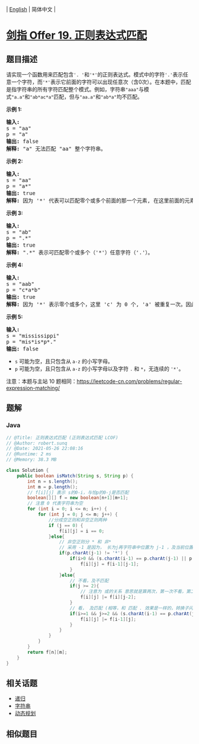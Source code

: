 
| [English](README_EN.md) | 简体中文 |

# [剑指 Offer 19. 正则表达式匹配](https://leetcode.cn//problems/zheng-ze-biao-da-shi-pi-pei-lcof/)

## 题目描述

<p>请实现一个函数用来匹配包含<code>&#39;. &#39;</code>和<code>&#39;*&#39;</code>的正则表达式。模式中的字符<code>&#39;.&#39;</code>表示任意一个字符，而<code>&#39;*&#39;</code>表示它前面的字符可以出现任意次（含0次）。在本题中，匹配是指字符串的所有字符匹配整个模式。例如，字符串<code>&quot;aaa&quot;</code>与模式<code>&quot;a.a&quot;</code>和<code>&quot;ab*ac*a&quot;</code>匹配，但与<code>&quot;aa.a&quot;</code>和<code>&quot;ab*a&quot;</code>均不匹配。</p>

<p><strong>示例 1:</strong></p>

<pre><strong>输入:</strong>
s = &quot;aa&quot;
p = &quot;a&quot;
<strong>输出:</strong> false
<strong>解释:</strong> &quot;a&quot; 无法匹配 &quot;aa&quot; 整个字符串。
</pre>

<p><strong>示例 2:</strong></p>

<pre><strong>输入:</strong>
s = &quot;aa&quot;
p = &quot;a*&quot;
<strong>输出:</strong> true
<strong>解释:</strong>&nbsp;因为 &#39;*&#39; 代表可以匹配零个或多个前面的那一个元素, 在这里前面的元素就是 &#39;a&#39;。因此，字符串 &quot;aa&quot; 可被视为 &#39;a&#39; 重复了一次。
</pre>

<p><strong>示例&nbsp;3:</strong></p>

<pre><strong>输入:</strong>
s = &quot;ab&quot;
p = &quot;.*&quot;
<strong>输出:</strong> true
<strong>解释:</strong>&nbsp;&quot;.*&quot; 表示可匹配零个或多个（&#39;*&#39;）任意字符（&#39;.&#39;）。
</pre>

<p><strong>示例 4:</strong></p>

<pre><strong>输入:</strong>
s = &quot;aab&quot;
p = &quot;c*a*b&quot;
<strong>输出:</strong> true
<strong>解释:</strong>&nbsp;因为 &#39;*&#39; 表示零个或多个，这里 &#39;c&#39; 为 0 个, &#39;a&#39; 被重复一次。因此可以匹配字符串 &quot;aab&quot;。
</pre>

<p><strong>示例 5:</strong></p>

<pre><strong>输入:</strong>
s = &quot;mississippi&quot;
p = &quot;mis*is*p*.&quot;
<strong>输出:</strong> false</pre>

<ul>
	<li><code>s</code>&nbsp;可能为空，且只包含从&nbsp;<code>a-z</code>&nbsp;的小写字母。</li>
	<li><code>p</code>&nbsp;可能为空，且只包含从&nbsp;<code>a-z</code>&nbsp;的小写字母以及字符&nbsp;<code>.</code>&nbsp;和&nbsp;<code>*</code>，无连续的 <code>&#39;*&#39;</code>。</li>
</ul>

<p>注意：本题与主站 10&nbsp;题相同：<a href="https://leetcode-cn.com/problems/regular-expression-matching/">https://leetcode-cn.com/problems/regular-expression-matching/</a></p>


## 题解


### Java

```Java
// @Title: 正则表达式匹配 (正则表达式匹配 LCOF)
// @Author: robert.sunq
// @Date: 2021-05-26 22:08:16
// @Runtime: 2 ms
// @Memory: 38.3 MB

class Solution {
    public boolean isMatch(String s, String p) {
        int n = s.length();
        int m = p.length();
        // f[i][j] 表示 s的0-i，与怕p的0-j是否匹配
        boolean[][] f = new boolean[n+1][m+1];
        // 注意 0 代表字符串为空
        for (int i = 0; i <= n; i++) {
            for (int j = 0; j <= m; j++) {
                //分成空正则和非空正则两种
                if (j == 0) {
                    f[i][j] = i == 0;
                }else{
                    // 非空正则分 * 和 非* 
                    // 采用 -1 是因为， 长为j再字符串中位置为 j-1 ，及当前位置字符是否为 * 
                    if(p.charAt(j-1) != '*') {
                        if(i>0 && (s.charAt(i-1) == p.charAt(j-1) || p.charAt(j-1) == '.')){
                            f[i][j] = f[i-1][j-1];
                        }
                    }else{
                        // 不看，及不匹配
                        if(j >= 2){
                            // 注意为 或的关系 意思就是算两次，第一次不看，第二次看为下面的地方  ****** 
                            f[i][j] |= f[i][j-2];
                        }
                        // 看， 及匹配 (相等，和 匹配 . 效果是一样的，转换子问题状态也一致)
                        if(i>=1 && j>=2 && (s.charAt(i-1) == p.charAt(j-2) || p.charAt(j-2) == '.')){
                            f[i][j] |= f[i-1][j];
                        }
                    }
                }
            }
        }
        return f[n][m];
    }
}
```



## 相关话题

- [递归](https://leetcode.cn//tag/recursion)
- [字符串](https://leetcode.cn//tag/string)
- [动态规划](https://leetcode.cn//tag/dynamic-programming)

## 相似题目



